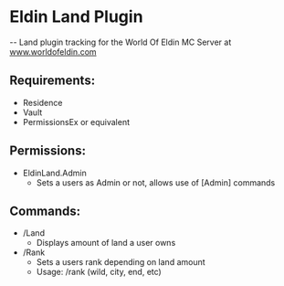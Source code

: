# Eldin Land Plugin
--
Land plugin tracking for the World Of Eldin MC Server at www.worldofeldin.com

## Requirements:
* Residence
* Vault
* PermissionsEx or equivalent

## Permissions:
* EldinLand.Admin
  * Sets a users as Admin or not, allows use of [Admin] commands
  
## Commands:
* /Land
  * Displays amount of land a user owns
* /Rank
  * Sets a users rank depending on land amount
  * Usage: /rank (wild, city, end, etc) 